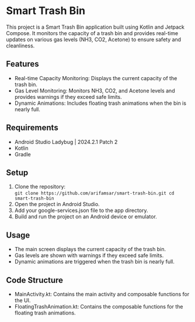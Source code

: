 # Smart Trash Bin
This project is a Smart Trash Bin application built using Kotlin and Jetpack Compose. It monitors the capacity of a trash bin and provides real-time updates on various gas levels (NH3, CO2, Acetone) to ensure safety and cleanliness.

## Features
- Real-time Capacity Monitoring: Displays the current capacity of the trash bin.
- Gas Level Monitoring: Monitors NH3, CO2, and Acetone levels and provides warnings if they exceed safe limits.
- Dynamic Animations: Includes floating trash animations when the bin is nearly full.

## Requirements
- Android Studio Ladybug | 2024.2.1 Patch 2
- Kotlin
- Gradle

## Setup
1. Clone the repository:  
`git clone https://github.com/arifamsar/smart-trash-bin.git
cd smart-trash-bin`
2. Open the project in Android Studio.  
3. Add your google-services.json file to the app directory.  
4. Build and run the project on an Android device or emulator.

## Usage
- The main screen displays the current capacity of the trash bin.
- Gas levels are shown with warnings if they exceed safe limits.
- Dynamic animations are triggered when the trash bin is nearly full.

## Code Structure
- MainActivity.kt: Contains the main activity and composable functions for the UI.
- FloatingTrashAnimation.kt: Contains the composable functions for the floating trash animations.